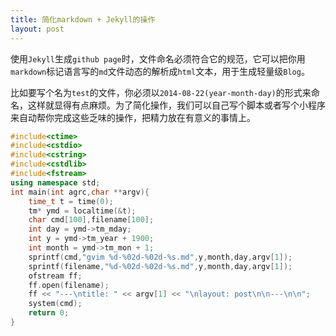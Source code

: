 ```yaml
---
title: 简化markdown + Jekyll的操作
layout: post
---
```


使用`Jekyll`生成`github page`时，文件命名必须符合它的规范，它可以把你用`markdown`标记语言写的`md`文件动态的解析成`html`文本，用于生成轻量级`Blog`。

比如要写个名为`test`的文件，你必须以`2014-08-22(year-month-day)`的形式来命名，这样就显得有点麻烦。为了简化操作，我们可以自己写个脚本或者写个小程序来自动帮你完成这些乏味的操作，把精力放在有意义的事情上。



```CPP
#include<ctime>
#include<cstdio>
#include<cstring>
#include<cstdlib>
#include<fstream>
using namespace std;
int main(int agrc,char **argv){
    time_t t = time(0);
    tm* ymd = localtime(&t);
    char cmd[100],filename[100];
    int day = ymd->tm_mday;
    int y = ymd->tm_year + 1900;
    int month = ymd->tm_mon + 1;
    sprintf(cmd,"gvim %d-%02d-%02d-%s.md",y,month,day,argv[1]);
    sprintf(filename,"%d-%02d-%02d-%s.md",y,month,day,argv[1]);
    ofstream ff;
    ff.open(filename);
    ff << "---\ntitle: " << argv[1] << "\nlayout: post\n\n---\n\n";
    system(cmd);
    return 0;
}
```



